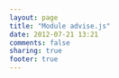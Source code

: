 ```yaml
---
layout: page
title: "Module advise.js"
date: 2012-07-21 13:21
comments: false
sharing: true
footer: true
---
```

